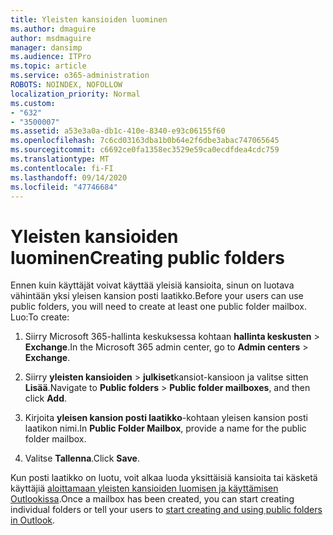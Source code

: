 ```yaml
---
title: Yleisten kansioiden luominen
ms.author: dmaguire
author: msdmaguire
manager: dansimp
ms.audience: ITPro
ms.topic: article
ms.service: o365-administration
ROBOTS: NOINDEX, NOFOLLOW
localization_priority: Normal
ms.custom:
- "632"
- "3500007"
ms.assetid: a53e3a0a-db1c-410e-8340-e93c06155f60
ms.openlocfilehash: 7c6cd03163dba1b0b64e2f6dbe3abac747065645
ms.sourcegitcommit: c6692ce0fa1358ec3529e59ca0ecdfdea4cdc759
ms.translationtype: MT
ms.contentlocale: fi-FI
ms.lasthandoff: 09/14/2020
ms.locfileid: "47746684"
---
```

# <a name="creating-public-folders"></a><span data-ttu-id="03dd0-102">Yleisten kansioiden luominen</span><span class="sxs-lookup"><span data-stu-id="03dd0-102">Creating public folders</span></span>

<span data-ttu-id="03dd0-103">Ennen kuin käyttäjät voivat käyttää yleisiä kansioita, sinun on luotava vähintään yksi yleisen kansion posti laatikko.</span><span class="sxs-lookup"><span data-stu-id="03dd0-103">Before your users can use public folders, you will need to create at least one public folder mailbox.</span></span> <span data-ttu-id="03dd0-104">Luo:</span><span class="sxs-lookup"><span data-stu-id="03dd0-104">To create:</span></span>
  
1. <span data-ttu-id="03dd0-105">Siirry Microsoft 365-hallinta keskuksessa kohtaan **hallinta keskusten** \> **Exchange**.</span><span class="sxs-lookup"><span data-stu-id="03dd0-105">In the Microsoft 365 admin center, go to **Admin centers** \> **Exchange**.</span></span>

2. <span data-ttu-id="03dd0-106">Siirry **yleisten kansioiden** \> **julkiset**kansiot-kansioon ja valitse sitten **Lisää**.</span><span class="sxs-lookup"><span data-stu-id="03dd0-106">Navigate to **Public folders** \> **Public folder mailboxes**, and then click **Add**.</span></span>

3. <span data-ttu-id="03dd0-107">Kirjoita **yleisen kansion posti laatikko**-kohtaan yleisen kansion posti laatikon nimi.</span><span class="sxs-lookup"><span data-stu-id="03dd0-107">In **Public Folder Mailbox**, provide a name for the public folder mailbox.</span></span>

4. <span data-ttu-id="03dd0-108">Valitse **Tallenna**.</span><span class="sxs-lookup"><span data-stu-id="03dd0-108">Click **Save**.</span></span>

<span data-ttu-id="03dd0-109">Kun posti laatikko on luotu, voit alkaa luoda yksittäisiä kansioita tai käsketä käyttäjiä [aloittamaan yleisten kansioiden luomisen ja käyttämisen Outlookissa](https://support.office.com/article/Create-and-share-a-public-folder-in-Outlook-a2835011-d524-4a5c-a207-05c159bb2a97).</span><span class="sxs-lookup"><span data-stu-id="03dd0-109">Once a mailbox has been created, you can start creating individual folders or tell your users to [start creating and using public folders in Outlook](https://support.office.com/article/Create-and-share-a-public-folder-in-Outlook-a2835011-d524-4a5c-a207-05c159bb2a97).</span></span>
  